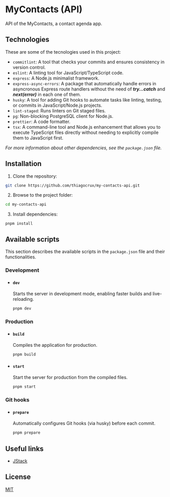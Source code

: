 # MyContacts (API)

API of the MyContacts, a contact agenda app.

## Technologies

These are some of the tecnologies used in this project:

- `commitlint`: A tool that checks your commits and ensures consistency in version control.
- `eslint`: A linting tool for JavaScript/TypeScript code.
- `express`: A Node.js minimalist framework.
- `express-async-errors`: A package that automatically handle errors in asyncronous Express route handlers without the need of **_try...catch_** and **_next(error)_** in each one of them.
- `husky`: A tool for adding Git hooks to automate tasks like linting, testing, or commits in JavaScript/Node.js projects.
- `lint-staged`: Runs linters on Git staged files.
- `pg`: Non-blocking PostgreSQL client for Node.js.
- `prettier`: A code formatter.
- `tsx`: A command-line tool and Node.js enhancement that allows you to execute TypeScript files directly without needing to explicitly compile them to JavaScript first.

_For more information about other dependencies, see the `package.json` file._

## Installation

1. Clone the repository:

```bash
git clone https://github.com/thiagocrux/my-contacts-api.git
```

2. Browse to the project folder:

```bash
cd my-contacts-api
```

3. Install dependencies:

```
pnpm install
```

## Available scripts

This section describes the available scripts in the `package.json` file and their functionalities.

### Development

- #### `dev`

  Starts the server in development mode, enabling faster builds and live-reloading.

  ```bash
  pnpm dev
  ```

### Production

- #### `build`

  Compiles the application for production.

  ```bash
  pnpm build
  ```

- #### `start`

  Start the server for production from the compiled files.

  ```bash
  pnpm start
  ```

### Git hooks

- #### `prepare`

  Automatically configures Git hooks (via husky) before each commit.

  ```bash
  pnpm prepare
  ```

## Useful links

- [JStack](https://app.jstack.com.br/)

## License

[MIT](https://choosealicense.com/licenses/mit/)
